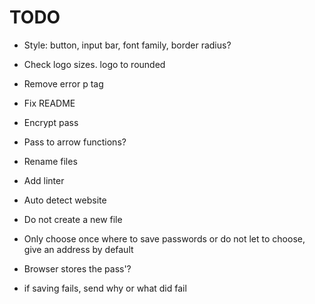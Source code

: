 # TODO

- Style: button, input bar, font family, border radius?

- Check logo sizes. logo to rounded

- Remove error p tag

- Fix README

- Encrypt pass

- Pass to arrow functions?

- Rename files

- Add linter

- Auto detect website

- Do not create a new file

- Only choose once where to save passwords or do not let to choose, give an address by default

- Browser stores the pass'?

- if saving fails, send why or what did fail
